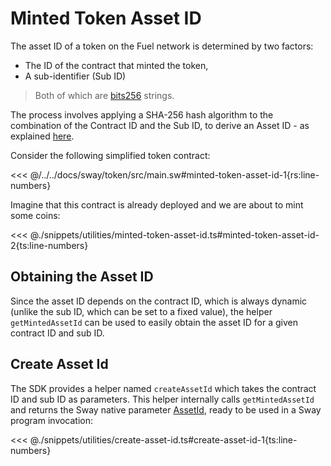 # Minted Token Asset ID

The asset ID of a token on the Fuel network is determined by two factors:

- The ID of the contract that minted the token,
- A sub-identifier (Sub ID)

> Both of which are [bits256](../types/bits256.md) strings.

The process involves applying a SHA-256 hash algorithm to the combination of the Contract ID and the Sub ID, to derive an Asset ID - as explained [here](https://docs.fuel.network/docs/specs/identifiers/asset/#asset-id).

Consider the following simplified token contract:

<<< @/../../docs/sway/token/src/main.sw#minted-token-asset-id-1{rs:line-numbers}

Imagine that this contract is already deployed and we are about to mint some coins:

<<< @./snippets/utilities/minted-token-asset-id.ts#minted-token-asset-id-2{ts:line-numbers}

## Obtaining the Asset ID

Since the asset ID depends on the contract ID, which is always dynamic (unlike the sub ID, which can be set to a fixed value), the helper `getMintedAssetId` can be used to easily obtain the asset ID for a given contract ID and sub ID.

## Create Asset Id

The SDK provides a helper named `createAssetId` which takes the contract ID and sub ID as parameters. This helper internally calls `getMintedAssetId` and returns the Sway native parameter [AssetId](https://docs.fuel.network/docs/fuels-ts/interfaces/#assetid), ready to be used in a Sway program invocation:

<<< @./snippets/utilities/create-asset-id.ts#create-asset-id-1{ts:line-numbers}
